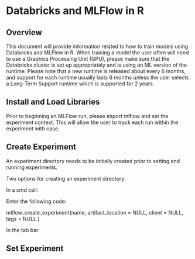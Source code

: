 # Databricks and MLFlow in R

## Overview

This document will provide information related to how to train models using Databricks and MLFlow in R. When training a model the user often will need to use a Graphics Processing Unit (GPU), please make sure that the Databricks cluster is set up appropriately and is using an ML version of the runtime. Please note that a new runtime is released about every 6 months, and support for each runtime usually lasts 6 months unless the user selects a Long-Term Support runtime which is supported for 2 years.

## Install and Load Libraries

Prior to beginning an MLFlow run, please import mlflow and set the experiment context. This will allow the user to track each run within the experiment with ease.

## Create Experiment

An experiment directory needs to be initially created prior to setting and running experiments.

Two options for creating an experiment directory:

In a cmd cell:

Enter the following code:

mlflow_create_experiment(name,
  artifact_location = NULL,
  client = NULL,
  tags = NULL
)


In the tab bar:



## Set Experiment

##
